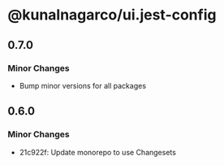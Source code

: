 # @kunalnagarco/ui.jest-config

## 0.7.0

### Minor Changes

- Bump minor versions for all packages

## 0.6.0

### Minor Changes

- 21c922f: Update monorepo to use Changesets
